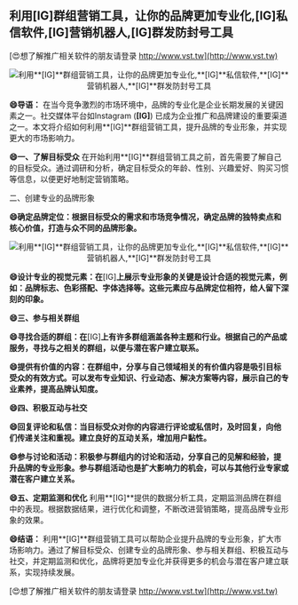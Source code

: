 ## **利用**[IG]**群组营销工具，让你的品牌更加专业化,**[IG]**私信软件,**[IG]**营销机器人,**[IG]**群发防封号工具**

[😍想了解推广相关软件的朋友请登录 http://www.vst.tw](http://www.vst.tw)

 <center><img src="https://vst.tw/MP4/tuiguang/png/5.png" alt="利用**[IG]**群组营销工具，让你的品牌更加专业化,**[IG]**私信软件,**[IG]**营销机器人,**[IG]**群发防封号工具"></center>

**😄导语：**
在当今竞争激烈的市场环境中，品牌的专业化是企业长期发展的关键因素之一。社交媒体平台如Instagram (**[IG]**) 已成为企业推广和品牌建设的重要渠道之一。本文将介绍如何利用**[IG]**群组营销工具，提升品牌的专业形象，并实现更大的市场影响力。

**😄一、了解目标受众**
在开始利用**[IG]**群组营销工具之前，首先需要了解自己的目标受众。通过调研和分析，确定目标受众的年龄、性别、兴趣爱好、购买习惯等信息，以便更好地制定营销策略。

二、创建专业的品牌形象

**😄确定品牌定位：根据目标受众的需求和市场竞争情况，确定品牌的独特卖点和核心价值，打造与众不同的品牌形象。**

 <center><img src="https://vst.tw/MP4/tuiguang/png/3.png" alt="利用**[IG]**群组营销工具，让你的品牌更加专业化,**[IG]**私信软件,**[IG]**营销机器人,**[IG]**群发防封号工具"></center>

**😄设计专业的视觉元素：在**[IG]**上展示专业形象的关键是设计合适的视觉元素，例如：品牌标志、色彩搭配、字体选择等。这些元素应与品牌定位相符，给人留下深刻的印象。**

**😄三、参与相关群组**

**😄寻找合适的群组：在**[IG]**上有许多群组涵盖各种主题和行业。根据自己的产品或服务，寻找与之相关的群组，以便与潜在客户建立联系。**

**😄提供有价值的内容：在群组中，分享与自己领域相关的有价值内容是吸引目标受众的有效方式。可以发布专业知识、行业动态、解决方案等内容，展示自己的专业素养，提高品牌认知度。**

**😄四、积极互动与社交**

**😄回复评论和私信：当目标受众对你的内容进行评论或私信时，及时回复，向他们传递关注和重视。建立良好的互动关系，增加用户黏性。**

**😄参与讨论和活动：积极参与群组内的讨论和活动，分享自己的见解和经验，提升品牌的专业形象。参与群组活动也是扩大影响力的机会，可以与其他行业专家或潜在客户建立关系。**

**😄五、定期监测和优化**
利用**[IG]**提供的数据分析工具，定期监测品牌在群组中的表现。根据数据结果，进行优化和调整，不断改进营销策略，提高品牌专业形象的效果。

**😄结语：**
利用**[IG]**群组营销工具可以帮助企业提升品牌的专业形象，扩大市场影响力。通过了解目标受众、创建专业的品牌形象、参与相关群组、积极互动与社交，并定期监测和优化，品牌将更加专业化并获得更多的机会与潜在客户建立联系，实现持续发展。

[😍想了解推广相关软件的朋友请登录 http://www.vst.tw](http://www.vst.tw)



